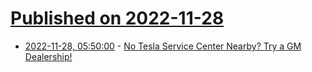 # [Published on 2022-11-28](index.md)

* [2022-11-28, 05:50:00](https://soylentnews.org/article.pl?sid=22/11/27/0538255&from=rss) - [No Tesla Service Center Nearby?  Try a GM Dealership!](https://soylentnews.org/article.pl?sid=22/11/27/0538255&from=rss)
